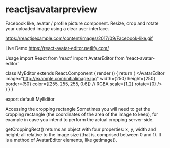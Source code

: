 # reactjsavatarpreview
Facebook like, avatar / profile picture component. Resize, crop and rotate your uploaded image using a clear user interface.


https://reactjsexample.com/content/images/2017/09/Facebook-like.gif

Live Demo
https://react-avatar-editor.netlify.com/



Usage
import React from 'react'
import AvatarEditor from 'react-avatar-editor'

class MyEditor extends React.Component {
  render () {
    return (
      <AvatarEditor
        image="http://example.com/initialimage.jpg"
        width={250}
        height={250}
        border={50}
        color={[255, 255, 255, 0.6]} // RGBA
        scale={1.2}
        rotate={0}
      />
    )
  }
}

export default MyEditor



Accessing the cropping rectangle
Sometimes you will need to get the cropping rectangle (the coordinates of the area of the image to keep),
for example in case you intend to perform the actual cropping server-side.

getCroppingRect() returns an object with four properties: x, y, width and height;
all relative to the image size (that is, comprised between 0 and 1). It is a method of AvatarEditor elements,
like getImage().
